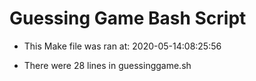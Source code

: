 # Guessing Game Bash Script 

* This Make file was ran at: 2020-05-14:08:25:56

* There were 28 lines in guessinggame.sh

